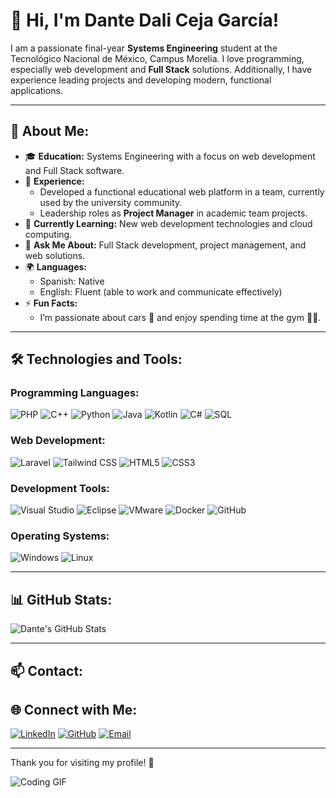 # 👋 Hi, I'm Dante Dali Ceja García!

I am a passionate final-year **Systems Engineering** student at the Tecnológico Nacional de México, Campus Morelia. I love programming, especially web development and **Full Stack** solutions. Additionally, I have experience leading projects and developing modern, functional applications.

---

## 🚀 About Me:
- 🎓 **Education:** Systems Engineering with a focus on web development and Full Stack software.
- 💼 **Experience:** 
  - Developed a functional educational web platform in a team, currently used by the university community.
  - Leadership roles as **Project Manager** in academic team projects.
- 🌱 **Currently Learning:** New web development technologies and cloud computing.
- 💬 **Ask Me About:** Full Stack development, project management, and web solutions.
- 🌍 **Languages:** 
  - Spanish: Native  
  - English: Fluent (able to work and communicate effectively)
- ⚡ **Fun Facts:** 
  - I’m passionate about cars 🚗 and enjoy spending time at the gym 🏋️‍♂️.

---

## 🛠️ Technologies and Tools:
### Programming Languages:
![PHP](https://img.shields.io/badge/PHP-777BB4?style=for-the-badge&logo=php&logoColor=white)
![C++](https://img.shields.io/badge/C++-00599C?style=for-the-badge&logo=cplusplus&logoColor=white)
![Python](https://img.shields.io/badge/Python-3776AB?style=for-the-badge&logo=python&logoColor=white)
![Java](https://img.shields.io/badge/Java-007396?style=for-the-badge&logo=java&logoColor=white)
![Kotlin](https://img.shields.io/badge/Kotlin-0095D5?style=for-the-badge&logo=kotlin&logoColor=white)
![C#](https://img.shields.io/badge/C%23-239120?style=for-the-badge&logo=csharp&logoColor=white)
![SQL](https://img.shields.io/badge/SQL-CC2927?style=for-the-badge&logo=microsoftsqlserver&logoColor=white)

### Web Development:
![Laravel](https://img.shields.io/badge/Laravel-FF2D20?style=for-the-badge&logo=laravel&logoColor=white)
![Tailwind CSS](https://img.shields.io/badge/Tailwind_CSS-38B2AC?style=for-the-badge&logo=tailwind-css&logoColor=white)
![HTML5](https://img.shields.io/badge/HTML5-E34F26?style=for-the-badge&logo=html5&logoColor=white)
![CSS3](https://img.shields.io/badge/CSS3-1572B6?style=for-the-badge&logo=css3&logoColor=white)

### Development Tools:
![Visual Studio](https://img.shields.io/badge/Visual%20Studio-5C2D91?style=for-the-badge&logo=visualstudio&logoColor=white)
![Eclipse](https://img.shields.io/badge/Eclipse-2C2255?style=for-the-badge&logo=eclipse&logoColor=white)
![VMware](https://img.shields.io/badge/VMware-607078?style=for-the-badge&logo=vmware&logoColor=white)
![Docker](https://img.shields.io/badge/Docker-2496ED?style=for-the-badge&logo=docker&logoColor=white)
![GitHub](https://img.shields.io/badge/GitHub-181717?style=for-the-badge&logo=github&logoColor=white)

### Operating Systems:
![Windows](https://img.shields.io/badge/Windows-0078D6?style=for-the-badge&logo=windows&logoColor=white)
![Linux](https://img.shields.io/badge/Linux-FCC624?style=for-the-badge&logo=linux&logoColor=black)

---

## 📊 GitHub Stats:
![Dante's GitHub Stats](https://github-readme-stats.vercel.app/api?username=DANTECEJA&show_icons=true&theme=radical)

---

## 📫 Contact:
## 🌐 Connect with Me:
[![LinkedIn](https://img.shields.io/badge/LinkedIn-0077B5?style=for-the-badge&logo=linkedin&logoColor=white)](https://linkedin.com/in/dante-dali-ceja-garcia)
[![GitHub](https://img.shields.io/badge/GitHub-181717?style=for-the-badge&logo=github&logoColor=white)](https://github.com/DANTECEJA)
[![Email](https://img.shields.io/badge/Email-D14836?style=for-the-badge&logo=gmail&logoColor=white)](mailto:cejadali@hotmail.com)

---

Thank you for visiting my profile! 🚀

![Coding GIF](https://media.giphy.com/media/qgQUggAC3Pfv687qPC/giphy.gif)
